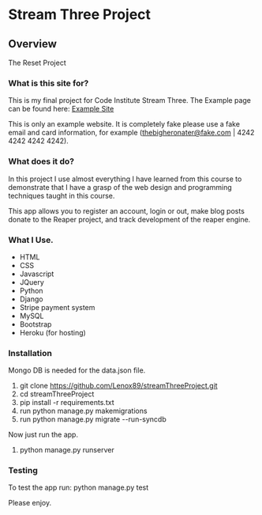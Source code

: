# Stream Three Project

## Overview

The Reset Project

### What is this site for?

This is my final project for Code Institute Stream Three. The Example page can be found here: [Example Site](https://reaperengineapp.herokuapp.com)

This is only an example website. It is completely fake please use a fake email and card information, for example (thebigheronater@fake.com | 4242 4242 4242 4242).

### What does it do?

In this project I use almost everything I have learned from this course to demonstrate that I have a grasp of the web design and programming techniques taught in this course. 

This app allows you to register an account, login or out, make blog posts donate to the Reaper project, and track development of the reaper engine.

### What I Use.

- HTML
- CSS
- Javascript
- JQuery
- Python
- Django
- Stripe payment system
- MySQL
- Bootstrap
- Heroku (for hosting)

### Installation

Mongo DB is needed for the data.json file.

1. git clone https://github.com/Lenox89/streamThreeProject.git
2. cd streamThreeProject
3. pip install -r requirements.txt
4. run python manage.py makemigrations
5. run python manage.py migrate --run-syncdb

Now just run the app.

1. python manage.py runserver

### Testing
 To test the app run: python manage.py test

Please enjoy.